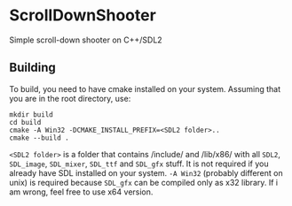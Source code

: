 # ScrollDownShooter
Simple scroll-down shooter on C++/SDL2
## Building
To build, you need to have cmake installed on your system. Assuming that you are in the root directory, use:
```
mkdir build
cd build
cmake -A Win32 -DCMAKE_INSTALL_PREFIX=<SDL2 folder>..
cmake --build .
```
`<SDL2 folder>` is a folder that contains /include/ and /lib/x86/ with all `SDL2`, `SDL_image`, `SDL_mixer`, `SDL_ttf` and `SDL_gfx` stuff. It is not required if you already have SDL installed on your system.
`-A Win32` (probably different on unix) is required because `SDL_gfx` can be compiled only as x32 library. If i am wrong, feel free to use x64 version.

